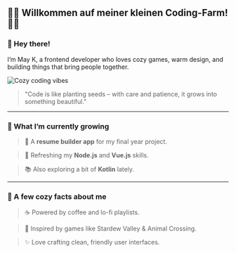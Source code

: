 ## 🧺🍂 Willkommen auf meiner kleinen Coding-Farm! 🍂🌾


### 🌻 Hey there!  

I’m May K, a frontend developer who loves cozy games, warm design, and building things that bring people together.



![Cozy coding vibes](https://media.giphy.com/media/v1.Y2lkPTc5MGI3NjExMndwb3owcXdvYXV1d2kzbHdsdWg3eXNnMHA5bWJkbmducWU0aTdseiZlcD12MV9naWZzX3NlYXJjaCZjdD1n/VFHa3Kg39gFLVbinN1/giphy.gif)




>"Code is like planting seeds – with care and patience, it grows into something beautiful."

---

### 🧺 What I’m currently growing  

> 🌱 A **resume builder app** for my final year project.  

> 🍯 Refreshing my **Node.js** and **Vue.js** skills.

> 📚 Also exploring a bit of **Kotlin** lately.

---

### 🌱 A few cozy facts about me  

> ☕ Powered by coffee and lo-fi playlists.  

> 🌼 Inspired by games like Stardew Valley & Animal Crossing.  

> ✨ Love crafting clean, friendly user interfaces.

